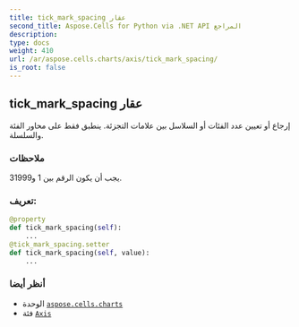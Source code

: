 ```yaml
---
title: tick_mark_spacing عقار
second_title: Aspose.Cells for Python via .NET API المراجع
description:
type: docs
weight: 410
url: /ar/aspose.cells.charts/axis/tick_mark_spacing/
is_root: false
---
```

##  tick_mark_spacing عقار

إرجاع أو تعيين عدد الفئات أو السلاسل بين علامات التجزئة. ينطبق فقط على محاور الفئة والسلسلة.

###  ملاحظات

يجب أن يكون الرقم بين 1 و31999.
###  تعريف:
```python
@property
def tick_mark_spacing(self):
    ...
@tick_mark_spacing.setter
def tick_mark_spacing(self, value):
    ...
```

###  أنظر أيضا
* الوحدة [`aspose.cells.charts`](../../)
* فئة [`Axis`](/cells/python-net/ar/aspose.cells.charts/axis)
